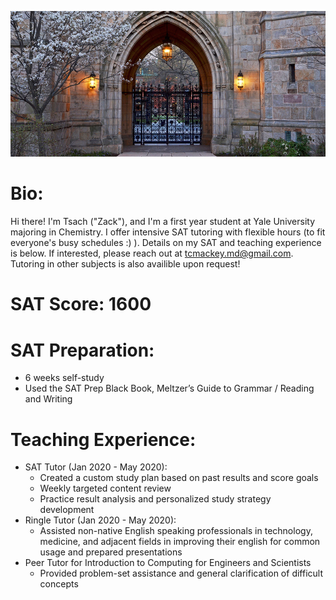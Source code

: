 ![Image description](yale2.png) 
# Bio: 
Hi there! I'm Tsach ("Zack"), and I'm a first year student at Yale University majoring in Chemistry. I offer intensive SAT tutoring with flexible hours (to fit everyone's busy schedules :) ). Details on my SAT and teaching experience is below. If interested, please reach out at tcmackey.md@gmail.com. Tutoring  in other subjects is also availible upon request! 

# SAT Score: 1600 
# SAT Preparation:  
- 6 weeks self-study
- Used the SAT Prep Black Book, Meltzer’s Guide to Grammar / Reading and Writing
# Teaching Experience: 
- SAT Tutor (Jan 2020 - May 2020):
     - Created a custom study plan based on past results and score goals
     - Weekly targeted content review
     - Practice result analysis and personalized study strategy development 
- Ringle Tutor (Jan 2020 - May 2020): 
     - Assisted non-native English speaking professionals in technology, medicine, and adjacent fields in improving their english for common usage and prepared presentations
- Peer Tutor for Introduction to Computing for Engineers and Scientists
     -  Provided problem-set assistance and general clarification of difficult concepts

